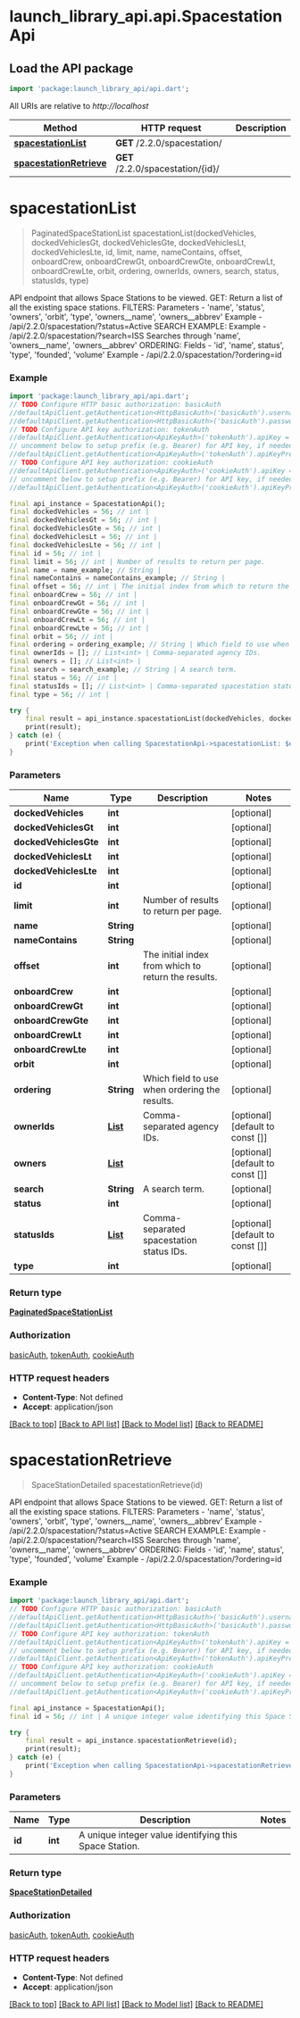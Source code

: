 # launch_library_api.api.SpacestationApi

## Load the API package
```dart
import 'package:launch_library_api/api.dart';
```

All URIs are relative to *http://localhost*

Method | HTTP request | Description
------------- | ------------- | -------------
[**spacestationList**](SpacestationApi.md#spacestationlist) | **GET** /2.2.0/spacestation/ | 
[**spacestationRetrieve**](SpacestationApi.md#spacestationretrieve) | **GET** /2.2.0/spacestation/{id}/ | 


# **spacestationList**
> PaginatedSpaceStationList spacestationList(dockedVehicles, dockedVehiclesGt, dockedVehiclesGte, dockedVehiclesLt, dockedVehiclesLte, id, limit, name, nameContains, offset, onboardCrew, onboardCrewGt, onboardCrewGte, onboardCrewLt, onboardCrewLte, orbit, ordering, ownerIds, owners, search, status, statusIds, type)



API endpoint that allows Space Stations to be viewed.  GET: Return a list of all the existing space stations.  FILTERS: Parameters - 'name', 'status', 'owners', 'orbit', 'type', 'owners__name', 'owners__abbrev' Example - /api/2.2.0/spacestation/?status=Active  SEARCH EXAMPLE: Example - /api/2.2.0/spacestation/?search=ISS Searches through 'name', 'owners__name', 'owners__abbrev'  ORDERING: Fields - 'id', 'name', status', 'type', 'founded', 'volume' Example - /api/2.2.0/spacestation/?ordering=id

### Example
```dart
import 'package:launch_library_api/api.dart';
// TODO Configure HTTP basic authorization: basicAuth
//defaultApiClient.getAuthentication<HttpBasicAuth>('basicAuth').username = 'YOUR_USERNAME'
//defaultApiClient.getAuthentication<HttpBasicAuth>('basicAuth').password = 'YOUR_PASSWORD';
// TODO Configure API key authorization: tokenAuth
//defaultApiClient.getAuthentication<ApiKeyAuth>('tokenAuth').apiKey = 'YOUR_API_KEY';
// uncomment below to setup prefix (e.g. Bearer) for API key, if needed
//defaultApiClient.getAuthentication<ApiKeyAuth>('tokenAuth').apiKeyPrefix = 'Bearer';
// TODO Configure API key authorization: cookieAuth
//defaultApiClient.getAuthentication<ApiKeyAuth>('cookieAuth').apiKey = 'YOUR_API_KEY';
// uncomment below to setup prefix (e.g. Bearer) for API key, if needed
//defaultApiClient.getAuthentication<ApiKeyAuth>('cookieAuth').apiKeyPrefix = 'Bearer';

final api_instance = SpacestationApi();
final dockedVehicles = 56; // int | 
final dockedVehiclesGt = 56; // int | 
final dockedVehiclesGte = 56; // int | 
final dockedVehiclesLt = 56; // int | 
final dockedVehiclesLte = 56; // int | 
final id = 56; // int | 
final limit = 56; // int | Number of results to return per page.
final name = name_example; // String | 
final nameContains = nameContains_example; // String | 
final offset = 56; // int | The initial index from which to return the results.
final onboardCrew = 56; // int | 
final onboardCrewGt = 56; // int | 
final onboardCrewGte = 56; // int | 
final onboardCrewLt = 56; // int | 
final onboardCrewLte = 56; // int | 
final orbit = 56; // int | 
final ordering = ordering_example; // String | Which field to use when ordering the results.
final ownerIds = []; // List<int> | Comma-separated agency IDs.
final owners = []; // List<int> | 
final search = search_example; // String | A search term.
final status = 56; // int | 
final statusIds = []; // List<int> | Comma-separated spacestation status IDs.
final type = 56; // int | 

try {
    final result = api_instance.spacestationList(dockedVehicles, dockedVehiclesGt, dockedVehiclesGte, dockedVehiclesLt, dockedVehiclesLte, id, limit, name, nameContains, offset, onboardCrew, onboardCrewGt, onboardCrewGte, onboardCrewLt, onboardCrewLte, orbit, ordering, ownerIds, owners, search, status, statusIds, type);
    print(result);
} catch (e) {
    print('Exception when calling SpacestationApi->spacestationList: $e\n');
}
```

### Parameters

Name | Type | Description  | Notes
------------- | ------------- | ------------- | -------------
 **dockedVehicles** | **int**|  | [optional] 
 **dockedVehiclesGt** | **int**|  | [optional] 
 **dockedVehiclesGte** | **int**|  | [optional] 
 **dockedVehiclesLt** | **int**|  | [optional] 
 **dockedVehiclesLte** | **int**|  | [optional] 
 **id** | **int**|  | [optional] 
 **limit** | **int**| Number of results to return per page. | [optional] 
 **name** | **String**|  | [optional] 
 **nameContains** | **String**|  | [optional] 
 **offset** | **int**| The initial index from which to return the results. | [optional] 
 **onboardCrew** | **int**|  | [optional] 
 **onboardCrewGt** | **int**|  | [optional] 
 **onboardCrewGte** | **int**|  | [optional] 
 **onboardCrewLt** | **int**|  | [optional] 
 **onboardCrewLte** | **int**|  | [optional] 
 **orbit** | **int**|  | [optional] 
 **ordering** | **String**| Which field to use when ordering the results. | [optional] 
 **ownerIds** | [**List<int>**](int.md)| Comma-separated agency IDs. | [optional] [default to const []]
 **owners** | [**List<int>**](int.md)|  | [optional] [default to const []]
 **search** | **String**| A search term. | [optional] 
 **status** | **int**|  | [optional] 
 **statusIds** | [**List<int>**](int.md)| Comma-separated spacestation status IDs. | [optional] [default to const []]
 **type** | **int**|  | [optional] 

### Return type

[**PaginatedSpaceStationList**](PaginatedSpaceStationList.md)

### Authorization

[basicAuth](../README.md#basicAuth), [tokenAuth](../README.md#tokenAuth), [cookieAuth](../README.md#cookieAuth)

### HTTP request headers

 - **Content-Type**: Not defined
 - **Accept**: application/json

[[Back to top]](#) [[Back to API list]](../README.md#documentation-for-api-endpoints) [[Back to Model list]](../README.md#documentation-for-models) [[Back to README]](../README.md)

# **spacestationRetrieve**
> SpaceStationDetailed spacestationRetrieve(id)



API endpoint that allows Space Stations to be viewed.  GET: Return a list of all the existing space stations.  FILTERS: Parameters - 'name', 'status', 'owners', 'orbit', 'type', 'owners__name', 'owners__abbrev' Example - /api/2.2.0/spacestation/?status=Active  SEARCH EXAMPLE: Example - /api/2.2.0/spacestation/?search=ISS Searches through 'name', 'owners__name', 'owners__abbrev'  ORDERING: Fields - 'id', 'name', status', 'type', 'founded', 'volume' Example - /api/2.2.0/spacestation/?ordering=id

### Example
```dart
import 'package:launch_library_api/api.dart';
// TODO Configure HTTP basic authorization: basicAuth
//defaultApiClient.getAuthentication<HttpBasicAuth>('basicAuth').username = 'YOUR_USERNAME'
//defaultApiClient.getAuthentication<HttpBasicAuth>('basicAuth').password = 'YOUR_PASSWORD';
// TODO Configure API key authorization: tokenAuth
//defaultApiClient.getAuthentication<ApiKeyAuth>('tokenAuth').apiKey = 'YOUR_API_KEY';
// uncomment below to setup prefix (e.g. Bearer) for API key, if needed
//defaultApiClient.getAuthentication<ApiKeyAuth>('tokenAuth').apiKeyPrefix = 'Bearer';
// TODO Configure API key authorization: cookieAuth
//defaultApiClient.getAuthentication<ApiKeyAuth>('cookieAuth').apiKey = 'YOUR_API_KEY';
// uncomment below to setup prefix (e.g. Bearer) for API key, if needed
//defaultApiClient.getAuthentication<ApiKeyAuth>('cookieAuth').apiKeyPrefix = 'Bearer';

final api_instance = SpacestationApi();
final id = 56; // int | A unique integer value identifying this Space Station.

try {
    final result = api_instance.spacestationRetrieve(id);
    print(result);
} catch (e) {
    print('Exception when calling SpacestationApi->spacestationRetrieve: $e\n');
}
```

### Parameters

Name | Type | Description  | Notes
------------- | ------------- | ------------- | -------------
 **id** | **int**| A unique integer value identifying this Space Station. | 

### Return type

[**SpaceStationDetailed**](SpaceStationDetailed.md)

### Authorization

[basicAuth](../README.md#basicAuth), [tokenAuth](../README.md#tokenAuth), [cookieAuth](../README.md#cookieAuth)

### HTTP request headers

 - **Content-Type**: Not defined
 - **Accept**: application/json

[[Back to top]](#) [[Back to API list]](../README.md#documentation-for-api-endpoints) [[Back to Model list]](../README.md#documentation-for-models) [[Back to README]](../README.md)

